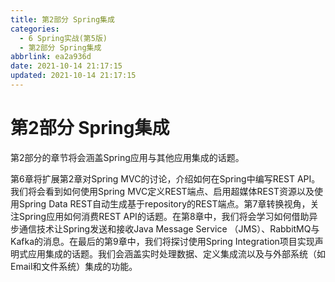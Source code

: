```yaml
---
title: 第2部分 Spring集成
categories: 
  - 6 Spring实战(第5版)
  - 第2部分 Spring集成
abbrlink: ea2a936d
date: 2021-10-14 21:17:15
updated: 2021-10-14 21:17:15
---
```

# 第2部分 Spring集成
第2部分的章节将会涵盖Spring应用与其他应用集成的话题。

第6章将扩展第2章对Spring MVC的讨论，介绍如何在Spring中编写REST API。我们将会看到如何使用Spring MVC定义REST端点、启用超媒体REST资源以及使用Spring Data REST自动生成基于repository的REST端点。第7章转换视角，关注Spring应用如何消费REST API的话题。在第8章中，我们将会学习如何借助异步通信技术让Spring发送和接收Java Message Service （JMS）、RabbitMQ与Kafka的消息。在最后的第9章中，我们将探讨使用Spring Integration项目实现声明式应用集成的话题。我们会涵盖实时处理数据、定义集成流以及与外部系统（如Email和文件系统）集成的功能。
